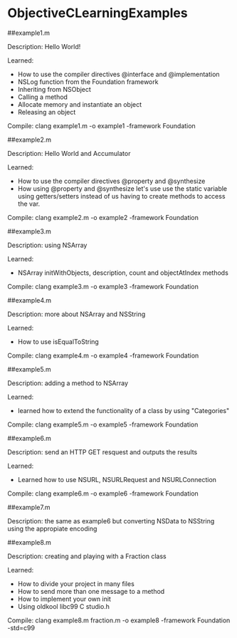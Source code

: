 ObjectiveCLearningExamples
==========================

##example1.m

Description: Hello World!

Learned:
  
  * How to use the compiler directives @interface and @implementation
  * NSLog function from the Foundation framework
  * Inheriting from NSObject
  * Calling a method
  * Allocate memory and instantiate an object
  * Releasing an object

Compile: clang example1.m -o example1 -framework Foundation

##example2.m

Description: Hello World and Accumulator

Learned: 
  * How to use the compiler directives @property and @synthesize
  * How using @property and @synthesize let's use use the static variable using
    getters/setters instead of us having to create methods to access the var.

Compile: clang example2.m -o example2 -framework Foundation

##example3.m

Description: using NSArray 

Learned: 
  * NSArray initWithObjects, description, count and objectAtIndex methods

Compile: clang example3.m -o example3 -framework Foundation

##example4.m

Description: more about NSArray and NSString

Learned: 
  * How to use isEqualToString

Compile: clang example4.m -o example4 -framework Foundation

##example5.m

Description: adding a method to NSArray

Learned:
  * learned how to extend the functionality of a class by using "Categories"

Compile: clang example5.m -o example5 -framework Foundation

##example6.m

Description: send an HTTP GET resquest and outputs the results

Learned:
  * Learned how to use NSURL, NSURLRequest and NSURLConnection

Compile: clang example6.m -o example6 -framework Foundation

##example7.m

Description: the same as example6 but converting NSData to NSString using the appropiate encoding

##example8.m

Description: creating and playing with a Fraction class

Learned: 
  * How to divide your project in many files
  * How to send more than one message to a method
  * How to implement your own init
  * Using oldkool libc99 C studio.h

Compile: clang example8.m fraction.m -o example8 -framework Foundation -std=c99

